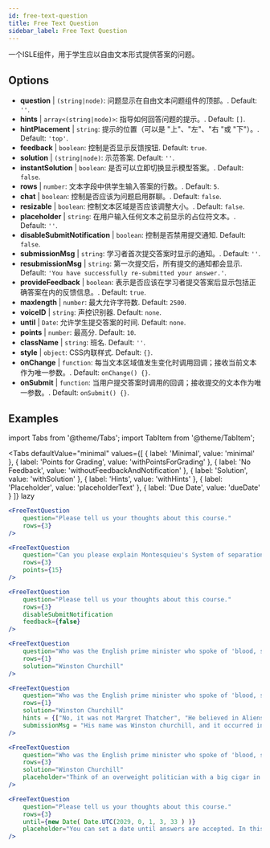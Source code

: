 ```yaml
---
id: free-text-question 
title: Free Text Question
sidebar_label: Free Text Question
---
```


一个ISLE组件，用于学生应以自由文本形式提供答案的问题。

## Options

* __question__ | `(string|node)`: 问题显示在自由文本问题组件的顶部。. Default: `''`.
* __hints__ | `array<(string|node)>`: 指导如何回答问题的提示。. Default: `[]`.
* __hintPlacement__ | `string`: 提示的位置（可以是 "上"、"左"、"右 "或 "下"）。. Default: `'top'`.
* __feedback__ | `boolean`: 控制是否显示反馈按钮. Default: `true`.
* __solution__ | `(string|node)`: 示范答案. Default: `''`.
* __instantSolution__ | `boolean`: 是否可以立即切换显示模型答案。. Default: `false`.
* __rows__ | `number`: 文本字段中供学生输入答案的行数。. Default: `5`.
* __chat__ | `boolean`: 控制是否应该为问题启用群聊。. Default: `false`.
* __resizable__ | `boolean`: 控制文本区域是否应该调整大小。. Default: `false`.
* __placeholder__ | `string`: 在用户输入任何文本之前显示的占位符文本。. Default: `''`.
* __disableSubmitNotification__ | `boolean`: 控制是否禁用提交通知. Default: `false`.
* __submissionMsg__ | `string`: 学习者首次提交答案时显示的通知。. Default: `''`.
* __resubmissionMsg__ | `string`: 第一次提交后，所有提交的通知都会显示. Default: `'You have successfully re-submitted your answer.'`.
* __provideFeedback__ | `boolean`: 表示是否应该在学习者提交答案后显示包括正确答案在内的反馈信息。. Default: `true`.
* __maxlength__ | `number`: 最大允许字符数. Default: `2500`.
* __voiceID__ | `string`: 声控识别器. Default: `none`.
* __until__ | `Date`: 允许学生提交答案的时间. Default: `none`.
* __points__ | `number`: 最高分. Default: `10`.
* __className__ | `string`: 班名. Default: `''`.
* __style__ | `object`: CSS内联样式. Default: `{}`.
* __onChange__ | `function`: 每当文本区域值发生变化时调用回调；接收当前文本作为唯一参数。. Default: `onChange() {}`.
* __onSubmit__ | `function`: 当用户提交答案时调用的回调；接收提交的文本作为唯一参数。. Default: `onSubmit() {}`.


## Examples

import Tabs from '@theme/Tabs';
import TabItem from '@theme/TabItem';

<Tabs
    defaultValue="minimal"
    values={[
        { label: 'Minimal', value: 'minimal' },
        { label: 'Points for Grading', value: 'withPointsForGrading' },
        { label: 'No Feedback', value: 'withoutFeedbackAndNotification' },
        { label: 'Solution', value: 'withSolution' },
        { label: 'Hints', value: 'withHints' },
        { label: 'Placeholder', value: 'placeholderText' },
        { label: 'Due Date', value: 'dueDate' }
    ]}
    lazy
>

<TabItem value="minimal" >

```jsx live
<FreeTextQuestion 
    question="Please tell us your thoughts about this course." 
    rows={3} 
/>
```
</TabItem>

<TabItem value="withPointsForGrading" >

```jsx live
<FreeTextQuestion 
    question="Can you please explain Montesquieu's System of separation of powers?" 
    rows={3} 
    points={15}
/>
```

</TabItem>

<TabItem value="withoutFeedbackAndNotification" >

```jsx live
<FreeTextQuestion 
    question="Please tell us your thoughts about this course." 
    rows={3}
    disableSubmitNotification 
    feedback={false}
/>
```

</TabItem>

<TabItem value="withSolution" > 

```jsx live
<FreeTextQuestion 
    question="Who was the English prime minister who spoke of 'blood, sweat and tears'?" 
    rows={1} 
    solution="Winston Churchill" 
/>
```

</TabItem>

<TabItem value="withHints" >

```jsx live
<FreeTextQuestion 
    question="Who was the English prime minister who spoke of 'blood, sweat and tears'?" 
    rows={1} 
    solution="Winston Churchill" 
    hints = {["No, it was not Margret Thatcher", "He believed in Aliens by the way", "His first name was Winston - like the guy in 1984"]}
    submissionMsg = "His name was Winston churchill, and it occurred in a speech given by him to the House of Commons of the Parliament of the United Kingdom on 13 May 1940. The speech is sometimes known by that name"
/>
```

</TabItem>

<TabItem value="placeholderText" >

```jsx live
<FreeTextQuestion 
    question="Who was the English prime minister who spoke of 'blood, sweat and tears'?" 
    rows={3} 
    solution="Winston Churchill" 
    placeholder="Think of an overweight politician with a big cigar in his mouth."
/>
```

</TabItem>

<TabItem value="dueDate" >

```jsx live
<FreeTextQuestion 
    question="Please tell us your thoughts about this course." 
    rows={3} 
    until={new Date( Date.UTC(2029, 0, 1, 3, 33 ) )}
    placeholder="You can set a date until answers are accepted. In this case it is 2020, 1st of January, 3:30 am UTC time."
/>
```

</TabItem>

</Tabs>

